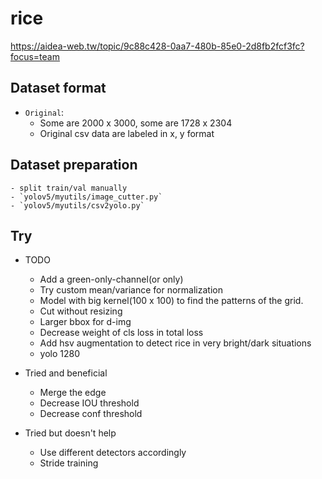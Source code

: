 # rice
https://aidea-web.tw/topic/9c88c428-0aa7-480b-85e0-2d8fb2fcf3fc?focus=team

## Dataset format
- `Original`:
    - Some are 2000 x 3000, some are 1728 x 2304
    - Original csv data are labeled in x, y format
## Dataset preparation
    - split train/val manually
    - `yolov5/myutils/image_cutter.py`
    - `yolov5/myutils/csv2yolo.py`
## Try
- TODO
    - Add a green-only-channel(or only)
    - Try custom mean/variance for normalization
    - Model with big kernel(100 x 100) to find the patterns of the grid.
    - Cut without resizing
    - Larger bbox for d-img
    - Decrease weight of cls loss in total loss
    - Add hsv augmentation to detect rice in very bright/dark situations
    - yolo 1280
- Tried and beneficial
    - Merge the edge
    - Decrease IOU threshold
    - Decrease conf threshold

- Tried but doesn't help
    - Use different detectors accordingly
    - Stride training